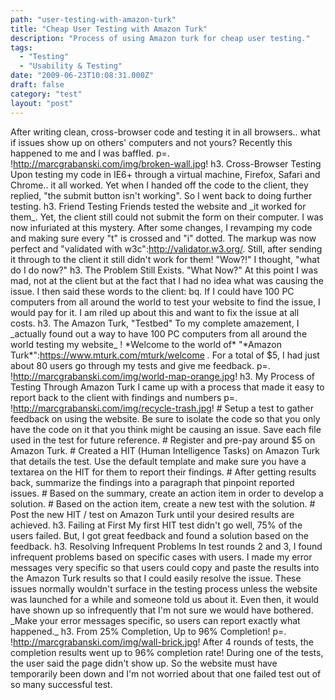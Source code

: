 ```yaml
---
path: "user-testing-with-amazon-turk"
title: "Cheap User Testing with Amazon Turk"
description: "Process of using Amazon turk for cheap user testing."
tags: 
  - "Testing"
  - "Usability & Testing"
date: "2009-06-23T10:08:31.000Z"
draft: false
category: "test"
layout: "post"
---
```


After writing clean, cross-browser code and testing it in all browsers.. what if issues show up on others' computers and not yours? Recently this happened to me and I was baffled. p=. !http://marcgrabanski.com/img/broken-wall.jpg! h3. Cross-Browser Testing Upon testing my code in IE6+ through a virtual machine, Firefox, Safari and Chrome.. it all worked. Yet when I handed off the code to the client, they replied, "the submit button isn't working". So I went back to doing further testing. h3. Friend Testing Friends tested the website and \_it worked for them\_. Yet, the client still could not submit the form on their computer. I was now infuriated at this mystery. After some changes, I revamping my code and making sure every "t" is crossed and "i" dotted. The markup was now perfect and "validated with w3c":http://validator.w3.org/. Still, after sending it through to the client it still didn't work for them! "Wow?!" I thought, "what do I do now?" h3. The Problem Still Exists. "What Now?" At this point I was mad, not at the client but at the fact that I had no idea what was causing the issue. I then said these words to the client: bq. If I could have 100 PC computers from all around the world to test your website to find the issue, I would pay for it. I am riled up about this and want to fix the issue at all costs. h3. The Amazon Turk, "Testbed" To my complete amazement, I \_actually found out a way to have 100 PC computers from all around the world testing my website\_ ! \*Welcome to the world of\* "\*Amazon Turk\*":https://www.mturk.com/mturk/welcome *.* For a total of $5, I had just about 80 users go through my tests and give me feedback. p=. !http://marcgrabanski.com/img/world-map-orange.jpg! h3. My Process of Testing Through Amazon Turk I came up with a process that made it easy to report back to the client with findings and numbers p=. !http://marcgrabanski.com/img/recycle-trash.jpg! # Setup a test to gather feedback on using the website. Be sure to isolate the code so that you only have the code on it that you think might be causing an issue. Save each file used in the test for future reference. # Register and pre-pay around $5 on Amazon Turk. # Created a HIT (Human Intelligence Tasks) on Amazon Turk that details the test. Use the default template and make sure you have a textarea on the HIT for them to report their findings. # After getting results back, summarize the findings into a paragraph that pinpoint reported issues. # Based on the summary, create an action item in order to develop a solution. # Based on the action item, create a new test with the solution. # Post the new HIT / test on Amazon Turk until your desired results are achieved. h3. Failing at First My first HIT test didn't go well, 75% of the users failed. But, I got great feedback and found a solution based on the feedback. h3. Resolving Infrequent Problems In test rounds 2 and 3, I found infrequent problems based on specific cases with users. I made my error messages very specific so that users could copy and paste the results into the Amazon Turk results so that I could easily resolve the issue. These issues normally wouldn't surface in the testing process unless the website was launched for a while and someone told us about it. Even then, it would have shown up so infrequently that I'm not sure we would have bothered. \_Make your error messages specific, so users can report exactly what happened.\_ h3. From 25% Completion, Up to 96% Completion! p=. !http://marcgrabanski.com/img/wall-brick.jpg! After 4 rounds of tests, the completion results went up to 96% completion rate! During one of the tests, the user said the page didn't show up. So the website must have temporarily been down and I'm not worried about that one failed test out of so many successful test.